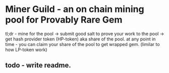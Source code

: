# Miner Guild - an on chain mining pool for Provably Rare Gem

tl;dr - mine for the pool -> submit good salt to prove your work to the pool -> get hash provider token (HP-token) aka share of the pool.
at any point in time - you can claim your share of the pool to get wrapped gem. (limilar to how LP-token work)

## todo - write readme.

